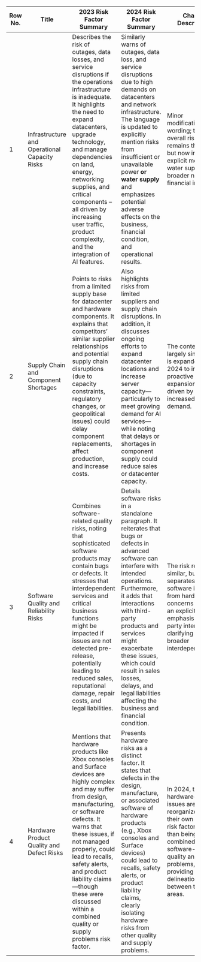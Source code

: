 | Row No. | Title                                       | 2023 Risk Factor Summary                                                                                                                                                                                                                                                                                                                                                | 2024 Risk Factor Summary                                                                                                                                                                                                                                                                                                                                 | Change Description                                                                                                                                                                                                                                                         |
|---------|---------------------------------------------|--------------------------------------------------------------------------------------------------------------------------------------------------------------------------------------------------------------------------------------------------------------------------------------------------------------------------------------------------------------------------|---------------------------------------------------------------------------------------------------------------------------------------------------------------------------------------------------------------------------------------------------------------------------------------------------------------------------------------------------------|----------------------------------------------------------------------------------------------------------------------------------------------------------------------------------------------------------------------------------------------------------------------------|
| 1       | Infrastructure and Operational Capacity Risks | Describes the risk of outages, data losses, and service disruptions if the operations infrastructure is inadequate. It highlights the need to expand datacenters, upgrade technology, and manage dependencies on land, energy, networking supplies, and critical components – all driven by increasing user traffic, product complexity, and the integration of AI features. | Similarly warns of outages, data loss, and service disruptions due to high demands on datacenters and network infrastructure. The language is updated to explicitly mention risks from insufficient or unavailable power **or water supply** and emphasizes potential adverse effects on the business, financial condition, and operational results. | Minor modifications in wording; the overall risk remains the same but now includes explicit mention of water supply and a broader note on financial impacts.                                                                                        |
| 2       | Supply Chain and Component Shortages         | Points to risks from a limited supply base for datacenter and hardware components. It explains that competitors’ similar supplier relationships and potential supply chain disruptions (due to capacity constraints, regulatory changes, or geopolitical issues) could delay component replacements, affect production, and increase costs.                                                         | Also highlights risks from limited suppliers and supply chain disruptions. In addition, it discusses ongoing efforts to expand datacenter locations and increase server capacity—particularly to meet growing demand for AI services—while noting that delays or shortages in component supply could reduce sales or datacenter capacity.                                         | The content is largely similar but is expanded in 2024 to include proactive capacity expansion efforts driven by increased AI demand.                                                                                                                    |
| 3       | Software Quality and Reliability Risks       | Combines software-related quality risks, noting that sophisticated software products may contain bugs or defects. It stresses that interdependent services and critical business functions might be impacted if issues are not detected pre-release, potentially leading to reduced sales, reputational damage, repair costs, and legal liabilities.                                     | Details software risks in a standalone paragraph. It reiterates that bugs or defects in advanced software can interfere with intended operations. Furthermore, it adds that interactions with third-party products and services might exacerbate these issues, which could result in sales losses, delays, and legal liabilities affecting the business and financial condition. | The risk remains similar, but 2024 separates the software issues from hardware concerns and adds an explicit emphasis on third-party interactions, clarifying the broader interdependencies.                                                           |
| 4       | Hardware Product Quality and Defect Risks      | Mentions that hardware products like Xbox consoles and Surface devices are highly complex and may suffer from design, manufacturing, or software defects. It warns that these issues, if not managed properly, could lead to recalls, safety alerts, and product liability claims—though these were discussed within a combined quality or supply problems risk factor.                            | Presents hardware risks as a distinct factor. It states that defects in the design, manufacture, or associated software of hardware products (e.g., Xbox consoles and Surface devices) could lead to recalls, safety alerts, or product liability claims, clearly isolating hardware risks from other quality and supply problems.                                                              | In 2024, the hardware-related issues are reorganized into their own distinct risk factor rather than being combined with software-related quality and supply problems, providing clearer delineation between the two areas.                           |